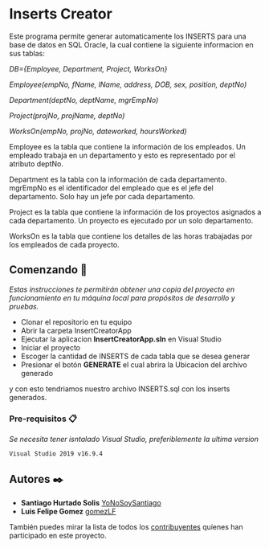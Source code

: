 # Inserts Creator

Este programa permite generar automaticamente los INSERTS para una base de datos en SQL Oracle, la cual contiene la siguiente informacion en sus tablas:


_DB={Employee, Department, Project, WorksOn}_

_Employee(empNo, fName, lName, address, DOB, sex, position, deptNo)_

_Department(deptNo, deptName, mgrEmpNo)_    

_Project(projNo, projName, deptNo)_

_WorksOn(empNo, projNo, dateworked, hoursWorked)_

Employee  es la tabla que contiene la información de los empleados. Un empleado trabaja en un departamento y esto es representado por el atributo deptNo. 

Department  es la tabla con la información de cada departamento.  mgrEmpNo es el identificador del empleado que es el jefe del departamento.  Solo hay un jefe por cada departamento.

Project es la tabla que contiene la información de los proyectos asignados a cada departamento. Un proyecto es ejecutado por un solo departamento.

WorksOn es la tabla que contiene los detalles de las horas trabajadas por los empleados de cada proyecto.


## Comenzando 🚀

_Estas instrucciones te permitirán obtener una copia del proyecto en funcionamiento en tu máquina local para propósitos de desarrollo y pruebas._

* Clonar el repositorio en tu equipo
* Abrir la carpeta InsertCreatorApp
* Ejecutar la aplicacion **InsertCreatorApp.sln** en Visual Studio
* Iniciar el proyecto
* Escoger la cantidad de INSERTS de cada tabla que se desea generar
* Presionar el botón **GENERATE** el cual abrira la Ubicacion del archivo generado

y con esto tendriamos nuestro archivo INSERTS.sql con los inserts generados.

### Pre-requisitos 📋

_Se necesita tener isntalado Visual Studio, preferiblemente la ultima version_

```
Visual Studio 2019 v16.9.4
```

## Autores ✒️

* **Santiago Hurtado Solis** [YoNoSoySantiago](https://github.com/YoNoSoySantiago)
* **Luis Felipe Gomez** [gomezLF](https://github.com/gomezLF)

También puedes mirar la lista de todos los [contribuyentes](https://github.com/your/project/contributors) quíenes han participado en este proyecto. 
